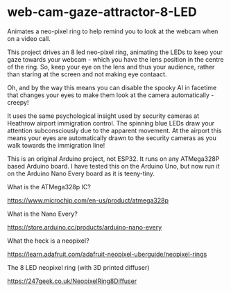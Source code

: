 # web-cam-gaze-attractor-8-LED
Animates a neo-pixel ring to help remind you to look at the webcam when on a video call.

This project drives an 8 led neo-pixel ring, animating the LEDs to keep your gaze towards your webcam - which you have the lens position in the centre of the ring. So, keep your eye on the lens and thus your audience, rather than staring at the screen and not making eye contaact. 

Oh, and by the way this means you can disable the spooky AI in facetime that changes your eyes to make them look at the camera automatically - creepy!

It uses the same psychological insight used by security cameras at Heathrow airport immigration control. The spinning blue LEDs draw your attention subconsciously due to the apparent movement. At the airport this means your eyes are automatically drawn to the security cameras as you walk towards the immigration line!

This is an original Arduino project, not ESP32. It runs on any ATMega328P based Arduino board. I have tested this on the Arduino Uno, but now run it on the Arduino Nano Every board as it is teeny-tiny.

What is the ATMega328p IC?

https://www.microchip.com/en-us/product/atmega328p

What is the Nano Every?

https://store.arduino.cc/products/arduino-nano-every

What the heck is a neopixel?

https://learn.adafruit.com/adafruit-neopixel-uberguide/neopixel-rings

The 8 LED neopixel ring (with 3D printed diffuser)

https://247geek.co.uk/NeopixelRing8Diffuser

